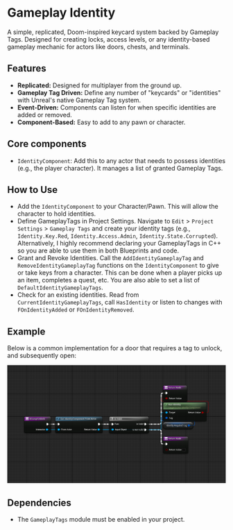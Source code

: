 # Gameplay Identity
A simple, replicated, Doom-inspired keycard system backed by Gameplay Tags. Designed for creating locks, access levels, or any identity-based gameplay mechanic for actors like doors, chests, and terminals.

## Features
- **Replicated:** Designed for multiplayer from the ground up.
- **Gameplay Tag Driven:** Define any number of "keycards" or "identities" with Unreal's native Gameplay Tag system.
- **Event-Driven:** Components can listen for when specific identities are added or removed.
- **Component-Based:** Easy to add to any pawn or character.

## Core components
- `IdentityComponent`: Add this to any actor that needs to possess identities (e.g., the player character). It manages a list of granted Gameplay Tags.

## How to Use
- Add the `IdentityComponent` to your Character/Pawn. This will allow the character to hold identities.
- Define GameplayTags in Project Settings. Navigate to `Edit` > `Project Settings` > `Gameplay Tags` and create your identity tags (e.g., `Identity.Key.Red`, `Identity.Access.Admin`, `Identity.State.Corrupted`). Alternatively, I highly recommend declaring your GameplayTags in C++ so you are able to use them in both Blueprints and code.
- Grant and Revoke Identities. Call the `AddIdentityGameplayTag` and `RemoveIdentityGameplayTag` functions on the `IdentityComponent` to give or take keys from a character. This can be done when a player picks up an item, completes a quest, etc. You are also able to set a list of `DefaultIdentityGameplayTags`. 
- Check for an existing identities. Read from `CurrentIdentityGameplayTags`, call `HasIdentity` or listen to changes with `FOnIdentityAdded` or `FOnIdentityRemoved`.

## Example
Below is a common implementation for a door that requires a tag to unlock, and subsequently open:

![image](https://github.com/rolandsarosy/unreal-engine-oss/blob/main/GameplayIdentity/img_identity_unlock_example.png)

## Dependencies
- The `GameplayTags` module must be enabled in your project.
